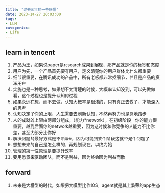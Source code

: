 ```yaml
---
title: "过去三年的一些感悟"
date: 2023-10-27 20:03:00
tags:
- LLM
categories:
- Life
---
```


## learn in tencent
1. 产品为王，如果说paper是research成果到展现，那产品就是你的标签和态度
2. 用户为先，一个产品首先要有用户，定义清楚你的用户群体比什么都重要
3. 细节很重要，在腾讯成功的产品中，所有老板都非常抠细节，并且是产品的资深用户
4. 实施也是一种思考，如果想不太清楚的时候，大概率认知没到，可以先做做看，这个过程也是提升认知的过程
5. 如果永远在想，而不去做，认知大概率是很浅的，只有真正去做了，才能深入的思考
6. 认知决定了你的上限，人生需要去刷新认知，不然再努力也是原地踏步
7. 人的成就的上限由两部分组成，（能力*network），在初级阶段，你的能力很重要，越到后面你的network越重要，因为这时候和你竞争的人能力不比你差，甚至大部分比你好
8. 解决问题的最好方式是不断`增长`，因为可能到某个阶段这就不是个问题了
9. 想想未来的自己是怎么样的，再规划现在，以终为始
10. 管理的第一性原理是要提升效率
11. 要用愿景来驱动团队，而不是利益，因为终会因为利益而散

## forward
1. 未来是大模型的时代，如果把大模型比作IOS，agent就是其上繁荣的app生态